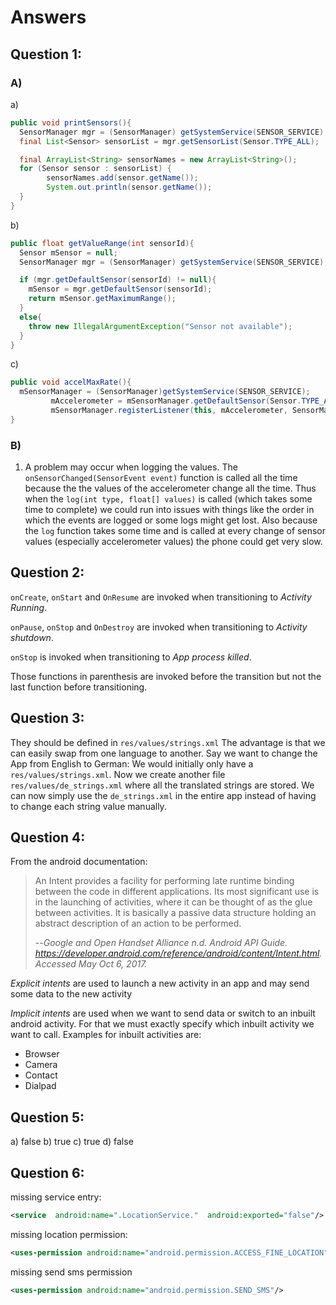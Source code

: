 # Answers


## Question 1:
### A)
a)
```java
public void printSensors(){
  SensorManager mgr = (SensorManager) getSystemService(SENSOR_SERVICE);
  final List<Sensor> sensorList = mgr.getSensorList(Sensor.TYPE_ALL);

  final ArrayList<String> sensorNames = new ArrayList<String>();
  for (Sensor sensor : sensorList) {
        sensorNames.add(sensor.getName());
        System.out.println(sensor.getName());
  }
}
```

b)
```java
public float getValueRange(int sensorId){
  Sensor mSensor = null;
  SensorManager mgr = (SensorManager) getSystemService(SENSOR_SERVICE);

  if (mgr.getDefaultSensor(sensorId) != null){
    mSensor = mgr.getDefaultSensor(sensorId);
    return mSensor.getMaximumRange();
  }
  else{
    throw new IllegalArgumentException("Sensor not available");
  }
}
```

c)
```java
public void accelMaxRate(){
  mSensorManager = (SensorManager)getSystemService(SENSOR_SERVICE);
         mAccelerometer = mSensorManager.getDefaultSensor(Sensor.TYPE_ACCELEROMETER);
         mSensorManager.registerListener(this, mAccelerometer, SensorManager.SENSOR_DELAY_FASTEST);
}
```

### B)

1. A problem may occur when logging the values. The `onSensorChanged(SensorEvent event)` function is called all the time because the the values of the accelerometer change all the time. Thus when the `log(int type, float[] values)` is called (which takes some time to complete) we could run into issues with things like the order in which the events are logged or some logs might get lost. Also because the `log` function takes some time and is called at every change of sensor values (especially accelerometer values) the phone could get very slow.

## Question 2:
`onCreate`, `onStart` and `OnResume` are invoked when transitioning to *Activity Running*.

`onPause`, `onStop` and `OnDestroy` are invoked when transitioning to *Activity shutdown*.

`onStop` is invoked when transitioning to *App process killed*.

Those functions in parenthesis are invoked before the transition but not the last function before transitioning.

## Question 3:
They should be defined in `res/values/strings.xml`
The advantage is that we can easily swap from one language to another. Say we want to change the App from English to German: We would initially only have a `res/values/strings.xml`. Now we create another file `res/values/de_strings.xml` where all the translated strings are stored. We can now simply use the `de_strings.xml` in the entire app instead of having to change each string value manually.

## Question 4:
From the android documentation:
>An Intent provides a facility for performing late runtime binding between the code in different applications. Its most significant use is in the launching of activities, where it can be thought of as the glue between activities. It is basically a passive data structure holding an abstract description of an action to be performed.
>
>--<cite>Google and Open Handset Alliance n.d. Android API Guide. https://developer.android.com/reference/android/content/Intent.html. Accessed May Oct 6, 2017.<cite>

*Explicit intents* are used to launch a new activity in an app and may send some data to the new activity

*Implicit intents* are used when we want to send data or switch to an inbuilt android activity. For that we must exactly specify which inbuilt activity we want to call. Examples for inbuilt activities are:
- Browser
- Camera
- Contact
- Dialpad

## Question 5:
a) false
b) true
c) true
d) false

## Question 6:
missing service entry:
```xml
<service  android:name=".LocationService."  android:exported="false"/>
```

missing location permission:
```xml
<uses-permission android:name="android.permission.ACCESS_FINE_LOCATION" />
```
missing send sms permission
```xml
<uses-permission android:name="android.permission.SEND_SMS"/>
```

